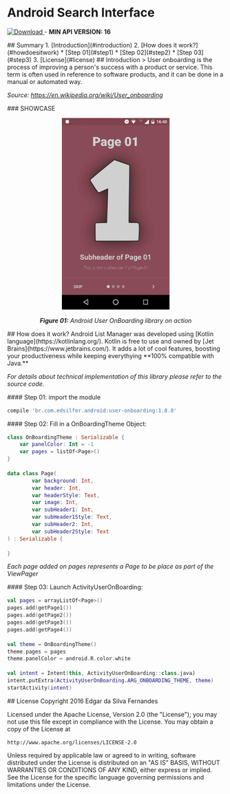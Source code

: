 # Android Search Interface

<a name="version"></a>
[ ![Download](https://api.bintray.com/packages/edsilfer/maven/user-onboarding/images/download.svg) ](https://bintray.com/edsilfer/maven/user-onboarding/_latestVersion) - **MIN API VERSION: 16**

<a name="summary">
## Summary
1. [Introduction](#introduction) 
2. [How does it work?](#howdoesitwork) 
   * [Step 01](#step1) 
   * [Step 02](#step2) 
   * [Step 03](#step3) 
3. [License](#license) 

<a name="introduction" />
## Introduction
> User onboarding is the process of improving a person's success with a product or service. This term is often used in reference to software products, and it can be done in a manual or automated way.

*Source: https://en.wikipedia.org/wiki/User_onboarding*

<a name="showcase" />
### SHOWCASE

<p align="center">
  <img src="showcase/onboarding_demo.gif" align="center" width=250>
  <br /><br />
  <i><b>Figure 01:</b> Android User OnBoarding library on action</i>
</p>
<a name="howdoesitwork" />
## How does it work?
Android List Manager was developed using [Kotlin language](https://kotlinlang.org/). Kotlin is free to use and owned by [Jet Brains](https://www.jetbrains.com/). It adds a lot of cool features, boosting your productiveness while keeping everythying **100% compatible with Java.** 

_For details about technical implementation of this library please refer to the source code._

<a name="step1" />
#### Step 01: import the module

```gradle
compile 'br.com.edsilfer.android:user-onboarding:1.0.0'
```


<a name="step2" />
#### Step 02: Fill in a OnBoardingTheme Object:

```kotlin
class OnBoardingTheme : Serializable {
    var panelColor: Int = -1
    var pages = listOf<Page>()
}

data class Page(
        var background: Int,
        var header: Int,
        var headerStyle: Text,
        var image: Int,
        var subHeader1: Int,
        var subHeader1Style: Text,
        var subHeader2: Int,
        var subHeader2Style: Text
) : Serializable {

}
```

*Each page added on pages represents a Page to be place as part of the ViewPager*

<a name="step3" />
#### Step 03: Launch ActivityUserOnBoarding:

```kotlin
val pages = arrayListOf<Page>()
pages.add(getPage1())
pages.add(getPage2())
pages.add(getPage3())
pages.add(getPage4())

val theme = OnBoardingTheme()
theme.pages = pages
theme.panelColor = android.R.color.white

val intent = Intent(this, ActivityUserOnBoarding::class.java)
intent.putExtra(ActivityUserOnBoarding.ARG_ONBOARDING_THEME, theme)
startActivity(intent)
```

<a name="license" />
## License
Copyright 2016 Edgar da Silva Fernandes

Licensed under the Apache License, Version 2.0 (the "License");
you may not use this file except in compliance with the License.
You may obtain a copy of the License at

    http://www.apache.org/licenses/LICENSE-2.0

Unless required by applicable law or agreed to in writing, software
distributed under the License is distributed on an "AS IS" BASIS,
WITHOUT WARRANTIES OR CONDITIONS OF ANY KIND, either express or implied.
See the License for the specific language governing permissions and
limitations under the License.
